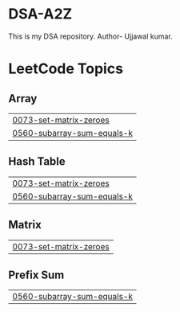 # DSA-A2Z
This is my DSA repository.
Author- Ujjawal kumar.

<!---LeetCode Topics Start-->
# LeetCode Topics
## Array
|  |
| ------- |
| [0073-set-matrix-zeroes](https://github.com/ujjawalkr07/DSA-A2Z/tree/master/0073-set-matrix-zeroes) |
| [0560-subarray-sum-equals-k](https://github.com/ujjawalkr07/DSA-A2Z/tree/master/0560-subarray-sum-equals-k) |
## Hash Table
|  |
| ------- |
| [0073-set-matrix-zeroes](https://github.com/ujjawalkr07/DSA-A2Z/tree/master/0073-set-matrix-zeroes) |
| [0560-subarray-sum-equals-k](https://github.com/ujjawalkr07/DSA-A2Z/tree/master/0560-subarray-sum-equals-k) |
## Matrix
|  |
| ------- |
| [0073-set-matrix-zeroes](https://github.com/ujjawalkr07/DSA-A2Z/tree/master/0073-set-matrix-zeroes) |
## Prefix Sum
|  |
| ------- |
| [0560-subarray-sum-equals-k](https://github.com/ujjawalkr07/DSA-A2Z/tree/master/0560-subarray-sum-equals-k) |
<!---LeetCode Topics End-->